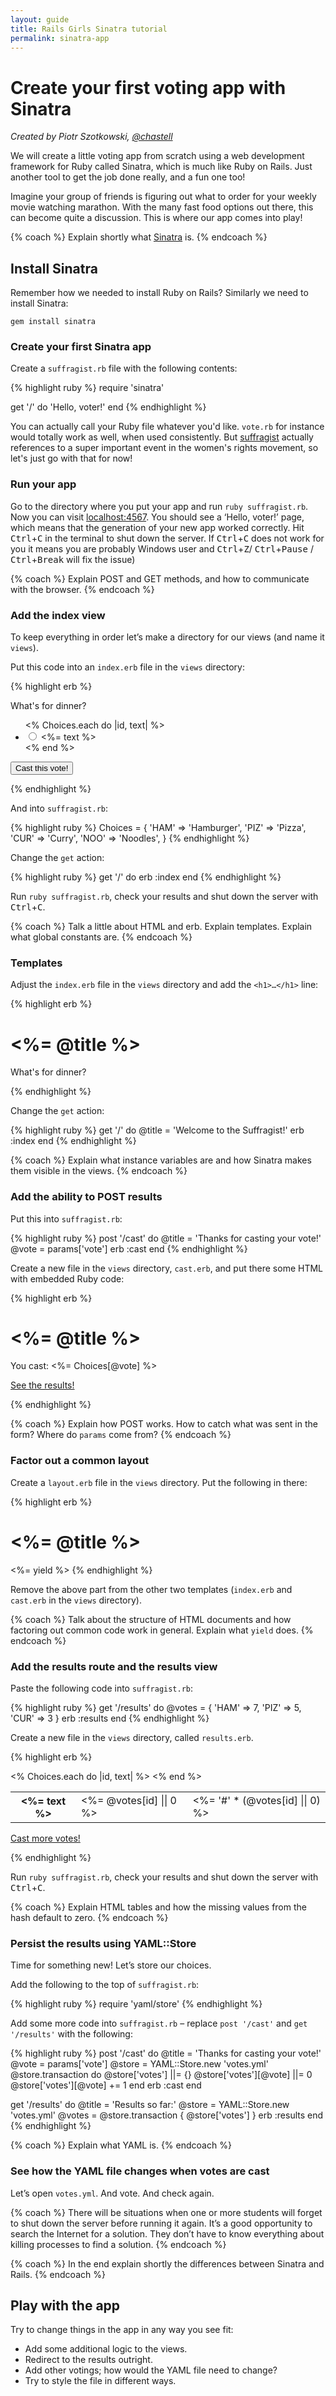 ```yaml
---
layout: guide
title: Rails Girls Sinatra tutorial
permalink: sinatra-app
---
```


# Create your first voting app with Sinatra

*Created by Piotr Szotkowski, [@chastell](https://twitter.com/chastell)*

We will create a little voting app from scratch using a web development framework for Ruby called Sinatra, which is much like Ruby on Rails. Just another tool to get the job done really, and a fun one too!

Imagine your group of friends is figuring out what to order for your weekly movie watching marathon. With the many fast food options out there, this can become quite a discussion. This is where our app comes into play!

{% coach %}
Explain shortly what [Sinatra](https://sinatrarb.com) is.
{% endcoach %}

## Install Sinatra

Remember how we needed to install Ruby on Rails? Similarly we need to install Sinatra:

`gem install sinatra`

### Create your first Sinatra app

Create a `suffragist.rb` file with the following contents:

{% highlight ruby %}
require 'sinatra'

get '/' do
  'Hello, voter!'
end
{% endhighlight %}


You can actually call your Ruby file whatever you'd like. `vote.rb` for instance would totally work as well, when used consistently. But [suffragist](https://www.vocabulary.com/dictionary/suffragist) actually references to a super important event in the women's rights movement, so let's just go with that for now!


### Run your app

Go to the directory where you put your app and run `ruby suffragist.rb`.
Now you can visit <a href="localhost:4567" target="_blank">localhost:4567</a>. You should
see a ‘Hello, voter!’ page, which means that the generation of your new
app worked correctly. Hit <kbd>Ctrl</kbd>+<kbd>C</kbd> in the terminal to shut down the server. If <kbd>Ctrl</kbd>+<kbd>C</kbd> does not work for you it means you are probably Windows user and <kbd>Ctrl</kbd>+<kbd>Z</kbd>/ <kbd>Ctrl</kbd>+<kbd>Pause</kbd> / <kbd>Ctrl</kbd>+<kbd>Break</kbd> will fix the issue)

{% coach %}
Explain POST and GET methods, and how to communicate with the browser.
{% endcoach %}



### Add the index view

To keep everything in order let’s make
a directory for our views (and name it `views`).

Put this code into an `index.erb` file in the `views` directory:

{% highlight erb %}
<!DOCTYPE html>
<html>
  <head>
    <meta charset='UTF-8' />
    <title>Suffragist</title>
    <link href='//netdna.bootstrapcdn.com/twitter-bootstrap/2.3.1/css/bootstrap-combined.min.css' rel='stylesheet' />
  </head>
  <body class='container'>
    <p>What's for dinner?</p>
    <form action='cast' method='post'>
      <ul class='unstyled'>
        <% Choices.each do |id, text| %>
          <li>
            <label class='radio'>
              <input type='radio' name='vote' value='<%= id %>' id='vote_<%= id %>' />
              <%= text %>
            </label>
          </li>
        <% end %>
      </ul>
      <button type='submit' class='btn btn-primary'>Cast this vote!</button>
    </form>
  </body>
</html>
{% endhighlight %}

And into `suffragist.rb`:

{% highlight ruby %}
Choices = {
  'HAM' => 'Hamburger',
  'PIZ' => 'Pizza',
  'CUR' => 'Curry',
  'NOO' => 'Noodles',
}
{% endhighlight %}

Change the `get` action:

{% highlight ruby %}
get '/' do
  erb :index
end
{% endhighlight %}

Run `ruby suffragist.rb`, check your
results and shut down the server with <kbd>Ctrl</kbd>+<kbd>C</kbd>.

{% coach %}
Talk a little about HTML and erb. Explain
templates. Explain what global constants are.
{% endcoach %}



### Templates

Adjust the `index.erb` file in the `views`
directory and add the `<h1>…</h1>` line:

{% highlight erb %}
  <body class='container'>
    <h1><%= @title %></h1>
    <p>What's for dinner?</p>
{% endhighlight %}

Change the `get` action:

{% highlight ruby %}
get '/' do
  @title = 'Welcome to the Suffragist!'
  erb :index
end
{% endhighlight %}

{% coach %}
Explain what instance variables are and
how Sinatra makes them visible in the views.
{% endcoach %}



### Add the ability to POST results

Put this into `suffragist.rb`:

{% highlight ruby %}
post '/cast' do
  @title = 'Thanks for casting your vote!'
  @vote  = params['vote']
  erb :cast
end
{% endhighlight %}

Create a new file in the `views` directory, `cast.erb`,
and put there some HTML with embedded Ruby code:

{% highlight erb %}
<!DOCTYPE html>
<html>
  <head>
    <meta charset='UTF-8' />
    <title>Suffragist</title>
    <link href='//netdna.bootstrapcdn.com/twitter-bootstrap/2.3.1/css/bootstrap-combined.min.css' rel='stylesheet' />
  </head>
  <body class='container'>
    <h1><%= @title %></h1>
    <p>You cast: <%= Choices[@vote] %></p>
    <p><a href='/results'>See the results!</a></p>
  </body>
</html>
{% endhighlight %}

{% coach %}
Explain how POST works. How to catch what
was sent in the form? Where do `params` come from?
{% endcoach %}



### Factor out a common layout

Create a `layout.erb` file in the `views`
directory. Put the following in there:

{% highlight erb %}
<!DOCTYPE html>
<html>
  <head>
    <meta charset='UTF-8' />
    <title>Suffragist</title>
    <link href='//netdna.bootstrapcdn.com/twitter-bootstrap/2.3.1/css/bootstrap-combined.min.css' rel='stylesheet' />
  </head>
  <body class='container'>
    <h1><%= @title %></h1>
    <%= yield %>
  </body>
</html>
{% endhighlight %}

Remove the above part from the other two templates
(`index.erb` and `cast.erb` in the `views` directory).

{% coach %}
Talk about the structure of HTML documents and how factoring
out common code work in general. Explain what `yield` does.
{% endcoach %}



### Add the results route and the results view

Paste the following code into `suffragist.rb`:

{% highlight ruby %}
get '/results' do
  @votes = { 'HAM' => 7, 'PIZ' => 5, 'CUR' => 3 }
  erb :results
end
{% endhighlight %}

Create a new file in the `views` directory, called `results.erb`.

{% highlight erb %}
<table class='table table-hover table-striped'>
  <% Choices.each do |id, text| %>
    <tr>
      <th><%= text %></th>
      <td><%= @votes[id] || 0 %>
      <td><%= '#' * (@votes[id] || 0) %></td>
    </tr>
  <% end %>
</table>
<p><a href='/'>Cast more votes!</a></p>
{% endhighlight %}

Run `ruby suffragist.rb`, check
your results and shut down the server with <kbd>Ctrl</kbd>+<kbd>C</kbd>.

{% coach %}
Explain HTML tables and how the
missing values from the hash default to zero.
{% endcoach %}



### Persist the results using YAML::Store

Time for something new! Let’s store our choices.

Add the following to the top of `suffragist.rb`:

{% highlight ruby %}
require 'yaml/store'
{% endhighlight %}

Add some more code into `suffragist.rb` – replace
`post '/cast'` and `get '/results'` with the following:

{% highlight ruby %}
post '/cast' do
  @title = 'Thanks for casting your vote!'
  @vote  = params['vote']
  @store = YAML::Store.new 'votes.yml'
  @store.transaction do
    @store['votes'] ||= {}
    @store['votes'][@vote] ||= 0
    @store['votes'][@vote] += 1
  end
  erb :cast
end

get '/results' do
  @title = 'Results so far:'
  @store = YAML::Store.new 'votes.yml'
  @votes = @store.transaction { @store['votes'] }
  erb :results
end
{% endhighlight %}

{% coach %}
Explain what YAML is.
{% endcoach %}


### See how the YAML file changes when votes are cast

Let’s open `votes.yml`. And vote. And check again.

{% coach %}
There will be situations when one or more students will
forget to shut down the server before running it again. It’s a good
opportunity to search the Internet for a solution. They don’t
have to know everything about killing processes to find a solution.
{% endcoach %}

{% coach %}
In the end explain shortly the differences between Sinatra and Rails.
{% endcoach %}



## Play with the app

Try to change things in the app in any way you see fit:

* Add some additional logic to the views.
* Redirect to the results outright.
* Add other votings; how would the YAML file need to change?
* Try to style the file in different ways.
